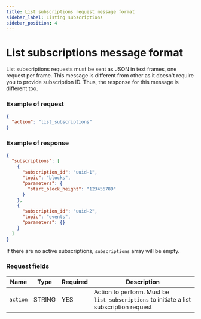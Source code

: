 ```yaml
---
title: List subscriptions request message format
sidebar_label: Listing subscriptions
sidebar_position: 4
---
```


# List subscriptions message format

List subscriptions requests must be sent as JSON in text frames, one request per frame.
This message is different from other as it doesn't require you to provide subscription ID.
Thus, the response for this message is different too.

### Example of request

```json
{
  "action": "list_subscriptions"
}
```

### Example of response

```json
{
  "subscriptions": [
    {
      "subscription_id": "uuid-1",
      "topic": "blocks",
      "parameters": {
        "start_block_height": "123456789"
      }
    },
    {
      "subscription_id": "uuid-2",
      "topic": "events",
      "parameters": {}
    }
  ]
}
```

If there are no active subscriptions, `subscriptions` array will be empty.

### Request fields

| Name     | Type   | Required | Description                                                                             |
|----------|--------|----------|-----------------------------------------------------------------------------------------|
| `action` | STRING | YES      | Action to perform. Must be `list_subscriptions` to initiate a list subscription request |

